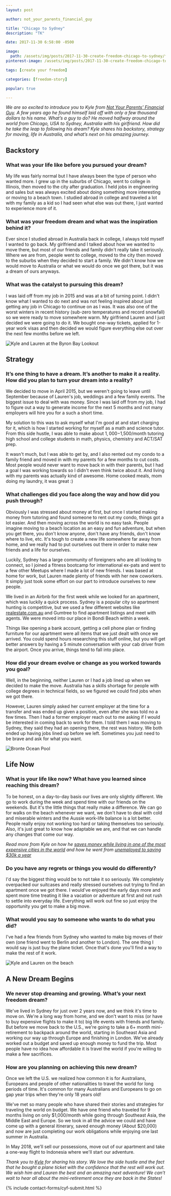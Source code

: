 ```yaml
---
layout: post

author: not_your_parents_financial_guy

title: "Chicago to Sydney"
description: "TK"

date: 2017-11-30 6:58:00 -0500

image:
  path: /assets/img/posts/2017-11-30-create-freedom-chicago-to-sydney/feeding-kangaroos.jpg
pinterest-image: /assets/img/posts/2017-11-30-create-freedom-chicago-to-sydney/TK.jpg

tags: [create your freedom]

categories: [freedom-story]

popular: true

---
```


_We are so excited to introduce you to Kyle from [Not Your Parents’ Financial Guy]({{site.data.authors[page.author].web}}). A few years ago he found himself laid off with only a few thousand dollars to his name. What’s a guy to do? He moved halfway around the world from Chicago, USA to Sydney, Australia with his girlfriend. How did he take the leap to following his dream? Kyle shares his backstory, strategy for moving, life in Australia, and what’s next on his amazing journey._

## Backstory

### What was your life like before you pursued your dream?

My life was fairly normal but I have always been the type of person who wanted more. I grew up in the suburbs of Chicago, went to college in Illinois, then moved to the city after graduation. I held jobs in engineering and sales but was always excited about doing something more interesting or moving to a beach town. I studied abroad in college and traveled a lot with my family as a kid so I had seen what else was out there, I just wanted to experience more of it.

### What was your freedom dream and what was the inspiration behind it?

Ever since I studied abroad in Australia back in college, I always told myself I wanted to go back. My girlfriend and I talked about how we wanted to move there, but most of our friends and family didn't really take it seriously. Where we are from, people went to college, moved to the city then moved to the suburbs when they decided to start a family. We didn't know how we would move to Australia or what we would do once we got there, but it was a dream of ours anyways.

### What was the catalyst to pursuing this dream?

I was laid off from my job in 2015 and was at a bit of turning point. I didn't know what I wanted to do next and was not feeling inspired about just getting any job in Chicago to continue on as I was. It was also one of the worst winters in recent history (sub-zero temperatures and record snowfall) so we were ready to move somewhere warm. My girlfriend Lauren and I just decided we were going to do it. We bought one-way tickets, applied for 1-year work visas and then decided we would figure everything else out over the next few months before we left.

![Kyle and Lauren at the Byron Bay Lookout]({{site.url}}/assets/img/posts/2017-11-30-create-freedom-chicago-to-sydney/byron-bay-lookout.jpg)

## Strategy

### It’s one thing to have a dream. It’s another to make it a reality. How did you plan to turn your dream into a reality?

We decided to move in April 2015, but we weren't going to leave until September because of Lauren's job, weddings and a few family events. The biggest issue to deal with was money. Since I was laid off from my job, I had to figure out a way to generate income for the next 5 months and not many employers will hire you for a such a short time.

My solution to this was to ask myself what I'm good at and start charging for it, which is how I started working for myself as a math and science tutor. From this side hustle, I was able to make about $1,000-$1,500/month tutoring high school and college students in math, physics, chemistry and ACT/SAT prep.

It wasn't much, but I was able to get by, and I also rented out my condo to a family friend and moved in with my parents for a few months to cut costs. Most people would never want to move back in with their parents, but I had a goal I was working towards so I didn't even think twice about it. And living with my parents was actually kind of awesome. Home cooked meals, mom doing my laundry, it was great :)

### What challenges did you face along the way and how did you push through?

Obviously I was stressed about money at first, but once I started making money from tutoring and found someone to rent out my condo, things got a lot easier. And then moving across the world is no easy task. People imagine moving to a beach location as an easy and fun adventure, but when you get there, you don't know anyone, don't have any friends, don't know where to live, etc. It's tough to create a new life somewhere far away from home, and we really had to put ourselves out there in order to make new friends and a life for ourselves.

Luckily, Sydney has a large community of foreigners who are all looking to connect, so I joined a fitness bootcamp for international ex-pats and went to a few other Meetups where I made a lot of new friends. I was based at home for work, but Lauren made plenty of friends with her new coworkers. It simply just took some effort on our part to introduce ourselves to new people.

We lived in an Airbnb for the first week while we looked for an apartment, which was luckily a quick process. Sydney is a popular city so apartment hunting is competitive, but we used a few different websites like [realestate.com.au](http://realestate.com.au) and Gumtree to find apartment listings and meet with agents. We were moved into our place in Bondi Beach within a week.

Things like opening a bank account, getting a cell phone plan or finding furniture for our apartment were all items that we just dealt with once we arrived. You could spend hours researching this stuff online, but you will get better answers by having a 5 minute conversation with your cab driver from the airport. Once you arrive, things tend to fall into place.

### How did your dream evolve or change as you worked towards you goal?

Well, in the beginning, neither Lauren or I had a job lined up when we decided to make the move. Australia has a skills shortage for people with college degrees in technical fields, so we figured we could find jobs when we got there.

However, Lauren simply asked her current employer at the time for a transfer and was ended up given a position, even after she was told no a few times. Then I had a former employer reach out to me asking if I would be interested in coming back to work for them. I told them I was moving to Sydney, they said they had an opening there, the rest was history. We both ended up having jobs lined up before we left. Sometimes you just need to be brave and ask for what you want.

![Bronte Ocean Pool]({{site.url}}/assets/img/posts/2017-11-30-create-freedom-chicago-to-sydney/bronte-ocean-pool.jpg)

## Life Now

### What is your life like now? What have you learned since reaching this dream?

To be honest, on a day-to-day basis our lives are only slightly different. We go to work during the week and spend time with our friends on the weekends. But it's the little things that really make a difference. We can go for walks on the beach whenever we want, we don't have to deal with cold and miserable winters and the Aussie work-life balance is a lot better. People really enjoy not working too hard or taking themselves too seriously. Also, it's just great to know how adaptable we are, and that we can handle any changes that come our way.

_Read more from Kyle on how he [saves money while living in one of the most expensive cities in the world](https://notyourparentsfinancialguy.com/how-to-save-money-while-living-in-one-of-the-most-expensive-cities-in-the-world/) and how he went from [unemployed to saving $30k a year](https://notyourparentsfinancialguy.com/how-i-went-from-unemployed-to-saving-30k-per-year/)_

### Do you have any regrets or things you would do differently?

I'd say the biggest thing would be to not take it so seriously. We completely overpacked our suitcases and really stressed ourselves out trying to find an apartment once we got there. I would've enjoyed the early days more and spent more time treating it like a vacation or adventure at first and not rush to settle into everyday life. Everything will work out fine so just enjoy the opportunity you get to make a big move.

### What would you say to someone who wants to do what you did?

I've had a few friends from Sydney who wanted to make big moves of their own (one friend went to Berlin and another to London). The one thing I would say is just buy the plane ticket. Once that's done you'll find a way to make the rest of it work.

![Kyle and Lauren on the beach ]({{site.url}}/assets/img/posts/2017-11-30-create-freedom-chicago-to-sydney/great-ocean-road.jpg)

## A New Dream Begins

### We never stop dreaming and growing. What’s your next freedom dream?

We've lived in Sydney for just over 2 years now, and we think it's time to move on. We're a long way from home, and we don't want to miss (or have to buy expensive flights to make it to) big life events with friends and family. But before we move back to the U.S., we're going to take a 6+ month mini-retirement to backpack around the world, starting in Southeast Asia and working our way up through Europe and finishing in London. We've already worked out a budget and saved up enough money to fund the trip. Most people have no idea how affordable it is travel the world if you're willing to make a few sacrifices.

### How are you planning on achieving this new dream?

Once we left the U.S. we realized how common it is for Australians, Europeans and people of other nationalities to travel the world for long periods of time. It's common for many Australians and Europeans to go on gap year trips when they're only 18 years old!

We've met so many people who have shared their stories and strategies for traveling the world on budget. We have one friend who traveled for 9 months living on only $1,000/month while going through Southeast Asia, the Middle East and Europe. So we took in all the advice we could and have come up with a general itinerary, saved enough money (About $20,000) and now are just completing our work obligations while enjoying one last summer in Australia.

In May 2018, we'll sell our possessions, move out of our apartment and take a one-way flight to Indonesia where we'll start our adventure.

_Thank you to [Kyle]({{site.data.authors[page.author].web}}) for sharing his story. We love the side hustle and the fact that he bought a plane ticket with the confidence that the rest will work out. We wish him and Lauren the best and an amazing next adventure! We can’t wait to hear all about the mini-retirement once they are back in the States!_

{% include contact-forms/cyf-submit.html %}
